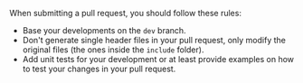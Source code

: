 When submitting a pull request, you should follow these rules:
* Base your developments on the `dev` branch. 
* Don't generate single header files in your pull request, only modify the original files (the ones inside the `include` folder).
* Add unit tests for your development or at least provide examples on how to test your changes in your pull request.
